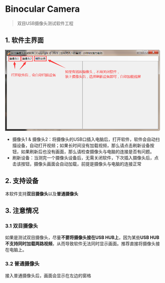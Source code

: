 # Binocular Camera
> 双目USB摄像头测试软件工程

## 1. 软件主界面

![image-20210127151700097](./image/image-20210127151700097.png)

- 摄像头1 & 摄像头2：将摄像头的USB口插入电脑后，打开软件，软件会自动扫描设备，自动打开视频；如果长时间没有加载视频，那么请点击刷新设备按钮，如果刷新后也没有画面，那么请检查摄像头与电脑的连接是否有问题。
- 刷新设备：当测完一个摄像头设备后，无需关闭软件，下次插入摄像头后，点击该按钮，摄像头画面会自动加载，前提是摄像头与电脑的连接正常

## 2. 支持设备

本软件支持**双目摄像头**以及**普通摄像头**

## 3. 注意情况

### 3.1 双目摄像头

如果是测试双目摄像头，尽量**不要将摄像头接在USB HUB上**，因为某些**USB HUB不支持同时加载两路视频**，从而导致软件无法同时显示画面。推荐直接将摄像头接在电脑上。

### 3.2 普通摄像头

接入普通摄像头后，画面会显示在左边的窗格

